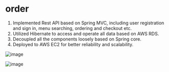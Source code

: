# order
1. Implemented Rest API based on Spring MVC, including user registration and sign in, menu searching, ordering and checkout etc.
2. Utilized Hibernate to access and operate all data based on AWS RDS.
3. Decoupled all the components loosely based on Spring core.
4. Deployed to AWS EC2 for better reliability and scalability.

![image](https://user-images.githubusercontent.com/24587274/224227628-f09e482a-2690-496a-9ffc-890aa55b6c87.png)

![image](https://user-images.githubusercontent.com/24587274/224227641-e2701d78-9e8e-4c95-865d-b3f687e8474a.png)
